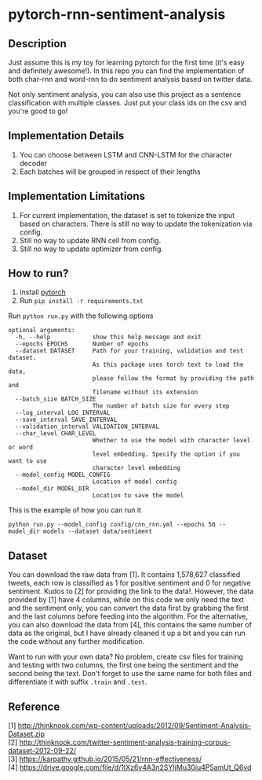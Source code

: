 # pytorch-rnn-sentiment-analysis

## Description

Just assume this is my toy for learning pytorch for the first time (it's easy and definitely awesome!). In this repo you can find the implementation of both char-rnn and word-rnn to do sentiment analysis based on twitter data.

Not only sentiment analysis, you can also use this project as a sentence classification with multiple classes. Just put your class ids on the csv and you're good to go!

## Implementation Details

1. You can choose between LSTM and CNN-LSTM for the character decoder
2. Each batches will be grouped in respect of their lengths

## Implementation Limitations

1. For current implementation, the dataset is set to tokenize the input based on characters. There is still no way to update the tokenization via config.
2. Still no way to update RNN cell from config.
3. Still no way to update optimizer from config.

## How to run?
1. Install [pytorch](https://pytorch.org/)
2. Run `pip install -r requirements.txt`

Run `python run.py` with the following options
```
optional arguments:
  -h, --help            show this help message and exit
  --epochs EPOCHS       Number of epochs
  --dataset DATASET     Path for your training, validation and test dataset.
                        As this package uses torch text to load the data,
                        please follow the format by providing the path and
                        filename without its extension
  --batch_size BATCH_SIZE
                        The number of batch size for every step
  --log_interval LOG_INTERVAL
  --save_interval SAVE_INTERVAL
  --validation_interval VALIDATION_INTERVAL
  --char_level CHAR_LEVEL
                        Whether to use the model with character level or word
                        level embedding. Specify the option if you want to use
                        character level embedding
  --model_config MODEL_CONFIG
                        Location of model config
  --model_dir MODEL_DIR
                        Location to save the model
```

This is the example of how you can run it
```
python run.py --model_config config/cnn_rnn.yml --epochs 50 --model_dir models --dataset data/sentiment
```

## Dataset

You can download the raw data from [1]. It contains 1,578,627 classified tweets, each row is classified as 1 for positive sentiment and 0 for negative sentiment. Kudos to [2] for providing the link to the data!. However, the data provided by [1] have 4 columns, while on this code we only need the text and the sentiment only, you can convert the data first by grabbing the first and the last columns before feeding into the algorithm.
For the alternative, you can also download the data from [4], this contains the same number of data as the original, but I have already cleaned it up a bit and you can run the code without any further modification.

Want to run with your own data? No problem, create csv files for training and testing with two columns, the first one being the sentiment and the second being the text. Don't forget to use the same name for both files and differentiate it with suffix `.train` and `.test`.

## Reference
[1] http://thinknook.com/wp-content/uploads/2012/09/Sentiment-Analysis-Dataset.zip <br />
[2] http://thinknook.com/twitter-sentiment-analysis-training-corpus-dataset-2012-09-22/ <br />
[3] https://karpathy.github.io/2015/05/21/rnn-effectiveness/ <br />
[4] https://drive.google.com/file/d/1IXz6v4A3n2SYIjMu30iu4P5amUt_Q6vd
